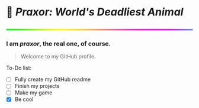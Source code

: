 # 👋 <i><strong>Praxor:</i></strong> <i><strong>World's Deadliest Animal</strong></i>
![rainbow](ezgif.com-resize.gif)
### I am _praxor_, the real one, of course.
> Welcome to my GitHub profile.

To-Do list:
- [ ] Fully create my GitHub readme
- [ ] Finish my projects
- [ ] Make my game
- [x] Be cool
